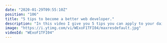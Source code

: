 ```yaml
---
date: "2020-01-29T09:55:10Z"
position: "106"
title: "5 tips to become a better web developer."
description: "In this video I give you 5 tips you can apply to your daily work to a become a better developer. The tips are relatively easy to understand but take some effort to master. However, they can truly change your career! They sure changed mine for the better.\n\nFunny thing is: these tips have little to do with programming itself. Next to producing code, advancing your career is mostly done by having the right attitude, soft skills and taking responsibility for your work.\n\nI do a conference talk about this subject called Team First. Read more about that here: https://timbenniks.nl/writings/team-first/\n\n00:00 Introduction\n01:10 Helicopter view.\n05:15 Motivation.\n09:15 take decisions on intuition. Ask for forgiveness later.\n10:28 Champion subjects you like.\n12:17 Be pragmatic.\n\nPrevious video: https://youtu.be/H7qmArrblw8\n\nFollow me here:\nWebsite: https://timbenniks.nl/\nTwitter: https://twitter.com/timbenniks\nGithub: https://github.com/timbenniks"
image: "https://i.ytimg.com/vi/WExoF1TFI04/maxresdefault.jpg"
videoId: "WExoF1TFI04"
---
```


